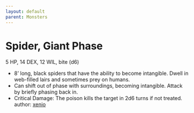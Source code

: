 ```yaml
---
layout: default
parent: Monsters
---
```

# Spider, Giant Phase
5 HP, 14 DEX, 12 WIL, bite (d6)
-   8’ long, black spiders that have the ability to become intangible.
    Dwell in web-filled lairs and sometimes prey on humans.
-   Can shift out of phase with surroundings, becoming intangible.
    Attack by briefly phasing back in.
-   Critical Damage: The poison kills the target in 2d6 turns if not
    treated.
author: [xenio](https://xenioinabottle.blogspot.com)
